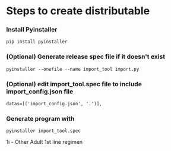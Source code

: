 # Steps to create distributable
### Install Pyinstaller
`pip install pyinstaller`

### (Optional) Generate release spec file if it doesn't exist
`pyinstaller --onefile --name import_tool import.py`
### (Optional)  edit import_tool.spec file to include import_config.json file
`datas=[('import_config.json', '.')],`
### Generate program with 
`pyinstaller import_tool.spec` 

1i - Other Adult 1st line regimen